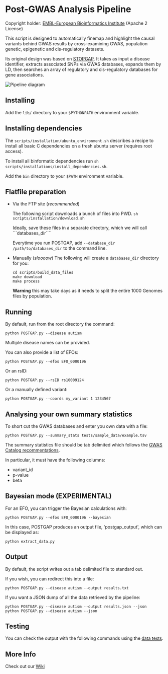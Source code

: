 Post-GWAS Analysis Pipeline
===========================

Copyright holder: [EMBL-European Bioinformatics Institute](http://www.ebi.ac.uk) (Apache 2 License)

This script is designed to automatically finemap and highlight the causal variants behind GWAS results by cross-examining GWAS, population genetic, epigenetic and cis-regulatory datasets.

Its original design was based on [STOPGAP](http://www.nature.com/ng/journal/v47/n8/full/ng.3314.html). It takes as input a disease identifier, extracts associated SNPs via GWAS databases, expands them by LD, then searches an array of regulatory and cis-regulatory databases for gene associations.

![Pipeline diagram](https://github.com/Ensembl/postgap/blob/master/POSTGAP%20pipeline.png "Pipeline diagram")

Installing
----------

Add the ```lib/``` directory to your ```$PYTHONPATH``` environment variable.

Installing dependencies
-----------------------

The `scripts/installation/ubuntu_environment.sh` describes a recipe to install all basic C dependencies on a fresh ubuntu server (requires root access). 

To install all binformatic dependencies run ```sh scripts/installations/install_dependencies.sh```. 

Add the ```bin``` directory to your ```$PATH``` environment variable.

Flatfile preparation
--------------------

* Via the FTP site (*recommended*)

  The following script downloads a bunch of files into PWD.
  ```sh scripts/installation/download.sh```

  Ideally, save these files in a separate directory, which we will call ```databases_dir````

  Everytime you run POSTGAP, add ```--database_dir /path/to/databases_dir``` to the command line.

* Manually (*sloooow*)
  The following will create a ```databases_dir``` directory for you:
  ```
  cd scripts/build_data_files
  make download
  make process
  ```
  **Warning** this may take days as it needs to split the entire 1000 Genomes files by population.

Running
-------

By default, run from the root directory the command: 

```
python POSTGAP.py --disease autism  
```

Multiple disease names can be provided.

You can also provide a list of EFOs:

```
python POSTGAP.py --efos EFO_0000196
```

Or an rsID:

```
python POSTGAP.py --rsID rs10009124
```

Or a manually defined variant:

```
python POSTGAP.py --coords my_variant 1 1234567 
```

Analysing your own summary statistics
-------------------------------------

To short cut the GWAS databases and enter you own data with a file:
```
python POSTGAP.py --summary_stats tests/sample_data/example.tsv
```

The summary statistics file should be tab delimited which follows the [GWAS Catalog recommentations](https://www.ebi.ac.uk/gwas/docs/methods/summary-statistics).

In particular, it must have the following columns:
- variant_id
- p-value
- beta

Bayesian mode (EXPERIMENTAL)
----------------------------

For an EFO, you can trigger the Bayesian calculations with:

```
python POSTGAP.py --efos EFO_0000196 --bayesian
```

In this case, POSTGAP produces an output file, 'postgap_output', which can be displayed as:
```
python extract_data.py
```

Output
------

By default, the script writes out a tab delimited file to standard out.

If you wish, you can redirect this into a file:

```
python POSTGAP.py --disease autism --output results.txt
```

If you want a JSON dump of all the data retrieved by the pipeline:

```
python POSTGAP.py --disease autism --output results.json --json
python POSTGAP.py --disease autism --json
```

Testing
-------

You can check the output with the following commands using the [data tests](./tests/README.md).

More Info
---------

Check out our [Wiki](https://github.com/Ensembl/postgap/wiki)
